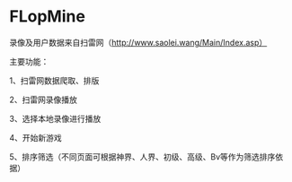 # FLopMine
录像及用户数据来自扫雷网（http://www.saolei.wang/Main/Index.asp）

主要功能：

1、扫雷网数据爬取、排版

2、扫雷网录像播放

3、选择本地录像进行播放

4、开始新游戏

5、排序筛选（不同页面可根据神界、人界、初级、高级、Bv等作为筛选排序依据）
